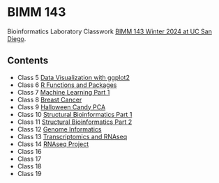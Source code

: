 # BIMM 143
Bioinformatics Laboratory Classwork [BIMM 143 Winter 2024 at UC San Diego](https://bioboot.github.io/bimm143_W24/).

## Contents

- Class 5 [Data Visualization with ggplot2](https://github.com/rahulnedunuri/bimm143/blob/main/class05/class05.md)
- Class 6 [R Functions and Packages](https://github.com/rahulnedunuri/bimm143/blob/main/class06/class06.md)
- Class 7 [Machine Learning Part 1](https://github.com/rahulnedunuri/bimm143/blob/main/class07/class07.machine_learning1.md)
- Class 8 [Breast Cancer](https://github.com/rahulnedunuri/bimm143/blob/main/class08/class08_breastcancer_miniproject.md)
- Class 9 [Halloween Candy PCA](https://github.com/rahulnedunuri/bimm143/blob/main/class09/class09_halloween.md)
- Class 10 [Structural Bioinformatics Part 1](https://github.com/rahulnedunuri/bimm143/blob/main/class10/structuralbioinformatics1.md)
- Class 11 [Structural Bioinformatics Part 2](https://github.com/rahulnedunuri/bimm143/blob/main/class11/structuralbioinformatics2.md)
- Class 12 [Genome Informatics](https://github.com/rahulnedunuri/bimm143/blob/main/class12/class12.md)
- Class 13 [Transcriptomics and RNAseq](https://github.com/rahulnedunuri/bimm143/blob/main/class13/transcriptomics_RNAseq.md)
- Class 14 [RNAseq Project](https://github.com/rahulnedunuri/bimm143/blob/main/class14/lab14.md)
- Class 16 [](https://github.com/rahulnedunuri/bimm143/blob/main/class16/class16.md)
- Class 17 []()
- Class 18 []()
- Class 19 []()
